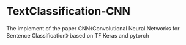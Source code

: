 # TextClassification-CNN
The implement of the paper  CNN《Convolutional Neural Networks for Sentence Classification》 based on TF Keras and pytorch
